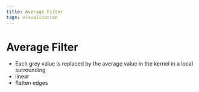 ```yaml
---
title: Average Filter
tags: visualization
---
```


# Average Filter
- Each grey value is replaced by the average value in the kernel in a local surrounding
- linear
- flatten edges




























































